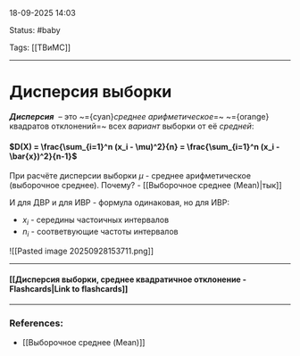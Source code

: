 
18-09-2025 14:03

Status: #baby

Tags: [[ТВиМС]]

---
# Дисперсия выборки

**_Дисперсия_**  – это ~={cyan}_среднее арифметическое_=~ ~={orange}квадратов отклонений=~ всех _вариант_ выборки от её _средней_:
#### $D(X) = \frac{\sum_{i=1}^n (x_i - \mu)^2}{n} = \frac{\sum_{i=1}^n (x_i - \bar{x})^2}{n-1}$

При расчёте дисперсии выборки $\mu$  - среднее арифметическое (выборочное среднее). Почему? - [[Выборочное среднее (Mean)|тык]]

И для ДВР и для ИВР - формула одинаковая, 
но для ИВР:
- $x_i$ -  середины частоичных интервалов
- $n_i$ - соответвующие частоты интервалов 



![[Pasted image 20250928153711.png]]


----
#### [[Дисперсия выборки, среднее квадратичное отклонение - Flashcards|Link to flashcards]]



---
### References:
- [[Выборочное среднее (Mean)]]
